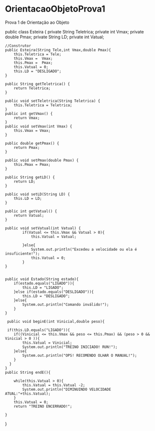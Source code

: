 # OrientacaoObjetoProva1
Prova 1 de Orientação ao Objeto


public class Esteira {
    private String Teletrica;
    private int Vmax;
    private double Pmax;
    private String LD;
    private int Vatual;

    //Construtor
    public Esteira(String Tele,int Vmax,double Pmax){
        this.Teletrica = Tele;
        this.Vmax =  Vmax;
        this.Pmax =  Pmax;
        this.Vatual = 0;
        this.LD = "DESLIGADO";
    }
    
    public String getTeletrica() {
        return Teletrica;
    }

    public void setTeletrica(String Teletrica) {
        this.Teletrica = Teletrica;
    }
    public int getVmax() {
        return Vmax;
    }
    public void setVmax(int Vmax) {
        this.Vmax = Vmax;
    }

    public double getPmax() {
        return Pmax;
    }

    public void setPmax(double Pmax) {
        this.Pmax = Pmax;
    }

    public String getLD() {
        return LD;
    }

    public void setLD(String LD) {
        this.LD = LD;
    }

    public int getVatual() {
        return Vatual;
    }

    public void setVatual(int Vatual) {
            if(Vatual <= this.Vmax && Vatual > 0){
                this.Vatual = Vatual;
                
            }else{
                System.out.println("Excedeu a velocidade ou ela é insuficiente!");
                this.Vatual = 0;
            }
    }
    

    public void Estado(String estado){
        if(estado.equals("LIGADO")){
            this.LD = "LIGADO";
        }else if(estado.equals("DESLIGADO")){
            this.LD = "DESLIGADO";
        }else{
            System.out.println("Comando inválido!");
        }
    }
    
     public void beginE(int Vinicial,double peso){
         
     if(this.LD.equals("LIGADO")){ 
        if((Vinicial <= this.Vmax && peso <= this.Pmax) && (peso > 0 && Vinicial > 0 )){
            this.Vatual = Vinicial;
            System.out.println("TREINO INICIADO! RUN!");
        }else{
            System.out.println("OPS! RECOMENDO OLHAR O MANUAL!");
        }    
      }    
    }
    public String endE(){
        
        while(this.Vatual > 0){
            this.Vatual = this.Vatual -2;
            System.out.println("DIMINUINDO VELOCIDADE ATUAL:"+this.Vatual);
        }
        this.Vatual = 0;
        return "TREINO ENCERRADO!";
        
    }
    
}
